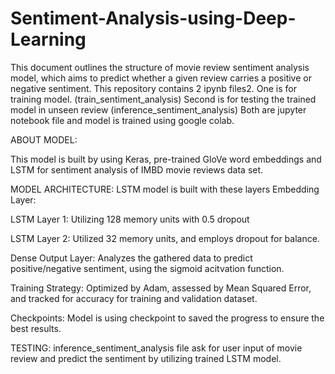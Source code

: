 # Sentiment-Analysis-using-Deep-Learning
This document outlines the structure of movie review sentiment analysis model, which aims to predict whether a given review carries a positive or negative sentiment.
This repository contains 2 ipynb files2. 
One is for training model. (train_sentiment_analysis) 
Second is for testing the trained model in unseen review (inference_sentiment_analysis)
Both are jupyter notebook file and model is trained using google colab.

ABOUT MODEL:

This model is built by using Keras, pre-trained GloVe word embeddings and LSTM for sentiment analysis of IMBD movie reviews data set.


MODEL ARCHITECTURE:
LSTM model is built with these layers
Embedding Layer:

LSTM Layer 1: Utilizing 128 memory units with 0.5 dropout

LSTM Layer 2: Utilized 32 memory units, and employs dropout for balance.

Dense Output Layer: Analyzes the gathered data to predict positive/negative sentiment, using the sigmoid acitvation function.

Training Strategy: Optimized by Adam, assessed by Mean Squared Error, and tracked for accuracy for training and validation dataset.

Checkpoints: Model is using checkpoint to saved the progress to ensure the best results.


TESTING:
inference_sentiment_analysis file ask for user input of movie review and predict the sentiment by utilizing trained LSTM model.






